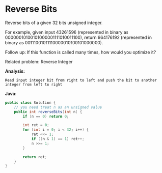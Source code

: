# Reverse Bits

Reverse bits of a given 32 bits unsigned integer.

For example, given input 43261596 (represented in binary as 00000010100101000001111010011100), return 964176192 (represented in binary as 00111001011110000010100101000000).

Follow up:
If this function is called many times, how would you optimize it?

Related problem: Reverse Integer

**Analysis:**
```
Read input integer bit from right to left and push the bit to another integer from left to right
```

**Java:**
```java
public class Solution {
    // you need treat n as an unsigned value
    public int reverseBits(int n) {
        if (n == 0) return 0;

        int ret = 0;
        for (int i = 0; i < 32; i++) {
            ret <<= 1;
            if ((n & 1) == 1) ret++;
            n >>= 1;
        }

        return ret;
    }
}
```
